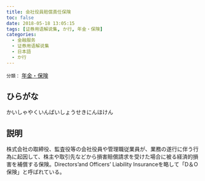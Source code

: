 ```yaml
---
title: 会社役員賠償責任保険
toc: false
date: 2018-05-18 13:05:15
tags: [证券用语解说集, か行, 年金・保険]
categories:
  - 金融服务
  - 证券用语解说集
  - 日本語
  - か行
---
```


`分類：` [年金・保険](/tags/年金・保険/)

## ひらがな

かいしゃやくいんばいしょうせきにんほけん

## 説明

株式会社の取締役、監査役等の会社役員や管理職従業員が、業務の遂行に伴う行為に起因して、株主や取引先などから損害賠償請求を受けた場合に被る経済的損害を補償する保険。Directors’and Officers’ Liability Insuranceを略して「D＆O保険」と呼ばれている。
